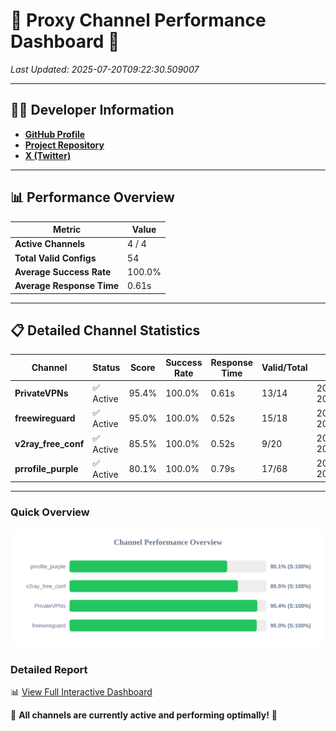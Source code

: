 # 🌟 Proxy Channel Performance Dashboard 🌟

_Last Updated: 2025-07-20T09:22:30.509007_

---

## 👩‍💻 Developer Information

- **[GitHub Profile](https://github.com/4n0nymou3)**  
- **[Project Repository](https://github.com/4n0nymou3/multi-proxy-config-fetcher)**  
- **[X (Twitter)](https://x.com/4n0nymou3)**  

---

## 📊 Performance Overview

| Metric                | Value       |
|-----------------------|-------------|
| **Active Channels**   | 4 / 4       |
| **Total Valid Configs** | 54          |
| **Average Success Rate** | 100.0%      |
| **Average Response Time** | 0.61s       |

---

## 📋 Detailed Channel Statistics

| Channel          | Status     | Score  | Success Rate | Response Time | Valid/Total | Last Success               |
|------------------|------------|--------|--------------|---------------|-------------|----------------------------|
| **PrivateVPNs**  | ✅ Active  | 95.4%  | 100.0% | 0.61s         | 13/14       | 2025-07-20T09:22:29.957419 |
| **freewireguard**  | ✅ Active  | 95.0%  | 100.0% | 0.52s         | 15/18       | 2025-07-20T09:22:30.507230 |
| **v2ray_free_conf**  | ✅ Active  | 85.5%  | 100.0% | 0.52s         | 9/20       | 2025-07-20T09:22:29.298466 |
| **prrofile_purple**  | ✅ Active  | 80.1%  | 100.0% | 0.79s         | 17/68       | 2025-07-20T09:22:28.735923 |

---

### Quick Overview
<div align="center">
  <a href="https://raw.githubusercontent.com/nullluser/NullRepo/refs/heads/main/assets/channel_stats_chart.svg">
    <img src="https://raw.githubusercontent.com/nullluser/NullRepo/refs/heads/main/assets/channel_stats_chart.svg" alt="Source Performance Statistics" width="800">
  </a>
</div>

### Detailed Report
📊 [View Full Interactive Dashboard](https://htmlpreview.github.io/?https://github.com/nullluser/NullRepo/blob/main/assets/performance_report.html)

🎉 **All channels are currently active and performing optimally!** 🎉
